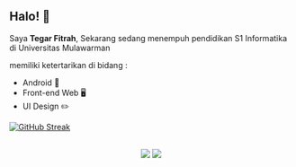 ## Halo! 👋

Saya **Tegar Fitrah**,
Sekarang sedang menempuh pendidikan S1 Informatika di Universitas Mulawarman

memiliki ketertarikan di bidang :
- Android 📱
- Front-end Web 🖥️
- UI Design ✏️

[![GitHub Streak](https://streak-stats.demolab.com?user=tegarfn&theme=dark&hide_border=true&locale=id&mode=weekly)](https://git.io/streak-stats)

<br>
<div align="center">
  <img src="https://github-readme-stats.vercel.app/api?username=tegarfn&show_icons=true">
  <img src="https://github-readme-stats-eight-theta.vercel.app/api/top-langs/?username=tegarfn&layout=compact">
</div>
